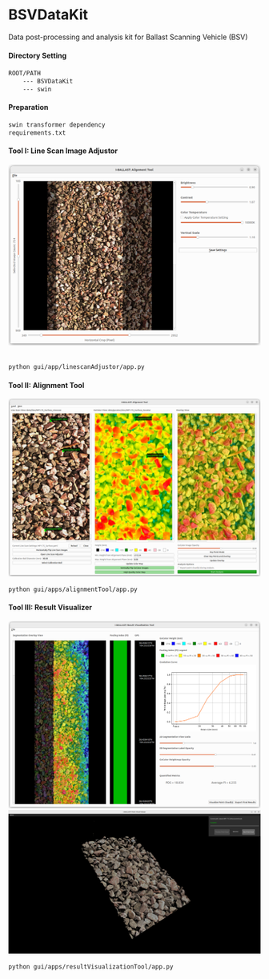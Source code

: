 # BSVDataKit
Data post-processing and analysis kit for Ballast Scanning Vehicle (BSV)

#### Directory Setting
```
ROOT/PATH
    --- BSVDataKit
    --- swin
```

#### Preparation
```
swin transformer dependency
requirements.txt
```

#### Tool I: Line Scan Image Adjustor
![Line Scan Adjustor](assets/linescanAdjustor.png)

```sh

python gui/app/linescanAdjustor/app.py 
```

#### Tool II: Alignment Tool
![Alignment Tool](assets/alignment-2.png)

```sh
python gui/apps/alignmentTool/app.py
```

#### Tool III: Result Visualizer
![Result Visualizer](assets/resultVisualization.png)
![Result Visualizer PointCloud](assets/point-cloud-split-2.png)

```sh
python gui/apps/resultVisualizationTool/app.py 
```
